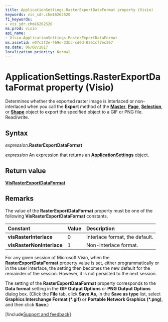 ```yaml
---
title: ApplicationSettings.RasterExportDataFormat property (Visio)
keywords: vis_sdr.chm16262520
f1_keywords:
- vis_sdr.chm16262520
ms.prod: visio
api_name:
- Visio.ApplicationSettings.RasterExportDataFormat
ms.assetid: e07c3f2e-469e-33bc-cd6d-0261cf7ec267
ms.date: 06/08/2017
localization_priority: Normal
---
```



# ApplicationSettings.RasterExportDataFormat property (Visio)

Determines whether the exported raster image is interlaced or non-interlaced when you call the  **Export** method of the **[Master](Visio.Master.md)**, **[Page](Visio.Page.md)**, **[Selection](Visio.Selection.md)**, or **[Shape](Visio.Shape.md)** object to export the specified object to a GIF or PNG file. Read/write.


## Syntax

_expression_.**RasterExportDataFormat**

 _expression_ An expression that returns an **[ApplicationSettings](Visio.ApplicationSettings.md)** object.


## Return value

 **[VisRasterExportDataFormat](Visio.VisRasterExportDataFormat.md)**


## Remarks

The value of the  **RasterExportDataFormat** property must be one of the following **VisRasterExportDataFormat** constants.



|Constant|Value|Description|
|:-----|:-----|:-----|
| **visRasterInterlace**|0|Interlace format, the default.|
| **visRasterNonInterlace**|1|Non-interlace format.|

For any given session of Microsoft Visio, when the  **RasterExportDataFormat** property value is set, either programmatically or in the user interface, the setting then becomes the new default for the remainder of the session. However, it is not persisted to the next session.

The setting of the  **RasterExportDataFormat** property corresponds to the **Data format** setting in the **GIF Output Options** or **PNG Output Options** dialog box. (Click the **File** tab, click **Save As**, in the  **Save as type** list, select **Graphics Interchange Format (*.gif)** or **Portable Network Graphics (*.png)**, and then click  **Save**.)

[!include[Support and feedback](~/includes/feedback-boilerplate.md)]